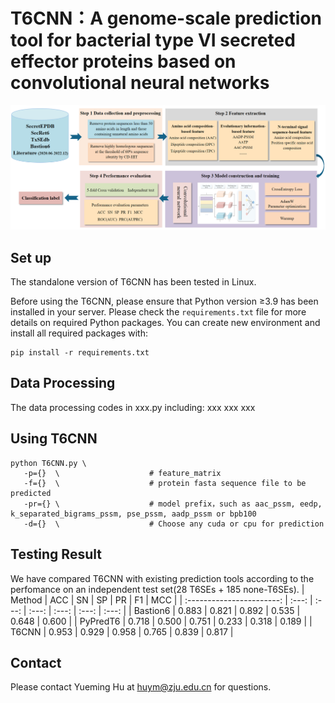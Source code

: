 # T6CNN：A genome-scale prediction tool for bacterial type VI secreted effector proteins based on convolutional neural networks

  <div align="center"><img width="800" src="./images/workflow.png"/></div>

## Set up

The standalone version of T6CNN has been tested in Linux.

Before using the T6CNN, please ensure that Python version ≥3.9 has been installed in your server. 
Please check the `requirements.txt` file for more details on required Python packages. You can create new environment and install all required packages with:

```shell
pip install -r requirements.txt

```
## Data Processing

The data processing codes in xxx.py including:
xxx
xxx
xxx

## Using T6CNN

```shell
python T6CNN.py \
   -p={}  \                    # feature_matrix
   -f={}  \                    # protein fasta sequence file to be predicted
   -pr={} \                    # model prefix，such as aac_pssm, eedp, k_separated_bigrams_pssm, pse_pssm, aadp_pssm or bpb100
   -d={}  \                    # Choose any cuda or cpu for prediction
```

## Testing Result

We have compared T6CNN with existing prediction tools according to the perfomance on an independent test set(28 T6SEs + 185 none-T6SEs). 
|           Method          |  ACC  |  SN   |  SP   |  PR   |  F1   |  MCC  |
| :-----------------------: | :---: | :---: | :---: | :---: | :---: | :---: |
|         Bastion6          | 0.883 | 0.821 | 0.892 | 0.535 | 0.648 | 0.600 |
|         PyPredT6          | 0.718 | 0.500 | 0.751 | 0.233 | 0.318 | 0.189 |
|          T6CNN            | 0.953 | 0.929 | 0.958 | 0.765 | 0.839 | 0.817 |



## Contact

Please contact Yueming Hu at huym@zju.edu.cn for questions.

